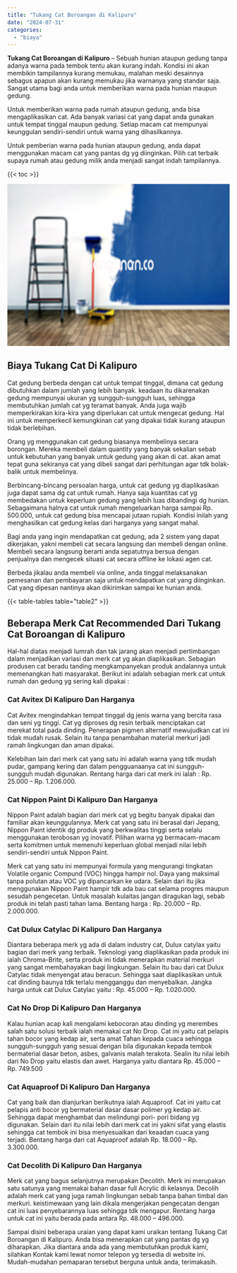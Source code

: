 ```yaml
---
title: "Tukang Cat Boroangan di Kalipuro"
date: "2024-07-31"
categories: 
  - "biaya"
---
```


**Tukang Cat Boroangan di Kalipuro** – Sebuah hunian ataupun gedung tanpa adanya warna pada tembok tentu akan kurang indah. Kondisi ini akan membikin tampilannya kurang memukau, malahan meski desainnya sebagus apapun akan kurang memukau jika warnanya yang standar saja. Sangat utama bagi anda untuk memberikan warna pada hunian maupun gedung.

Untuk memberikan warna pada rumah ataupun gedung, anda bisa mengaplikasikan cat. Ada banyak variasi cat yang dapat anda gunakan untuk tempat tinggal maupun gedung. Setiap macam cat mempunyai keunggulan sendiri-sendiri untuk warna yang dihasilkannya.

Untuk pemberian warna pada hunian ataupun gedung, anda dapat menggunakan macam cat yang pantas dg yg diinginkan. Pilih cat terbaik supaya rumah atau gedung milik anda menjadi sangat indah tampilannya.

{{< toc >}}

![Tukang Cat Boroangan di Kalipuro](/images/jasa-cat-murah11.png)

## Biaya Tukang Cat Di Kalipuro

Cat gedung berbeda dengan cat untuk tempat tinggal, dimana cat gedung dibutuhkan dalam jumlah yang lebih banyak. keadaan itu dikarenakan gedung mempunyai ukuran yg sungguh-sungguh luas, sehingga membutuhkan jumlah cat yg teramat banyak. Anda juga wajib memperkirakan kira-kira yang diperlukan cat untuk mengecat gedung. Hal ini untuk memperkecil kemungkinan cat yang dipakai tidak kurang ataupun tidak berlebihan.

Orang yg menggunakan cat gedung biasanya membelinya secara borongan. Mereka membeli dalam quantity yang banyak sekalian sebab untuk kebutuhan yang banyak untuk gedung yang akan di cat. akan amat tepat guna sekiranya cat yang dibeli sangat dari perhitungan agar tdk bolak-balik untuk membelinya.

Berbincang-bincang persoalan harga, untuk cat gedung yg diaplikasikan juga dapat sama dg cat untuk rumah. Hanya saja kuantitas cat yg membedakan untuk keperluan gedung yang lebih luas dibandingi dg hunian. Sebagaimana halnya cat untuk rumah mengeluarkan harga sampai Rp. 500.000, untuk cat gedung bisa mencapai jutaan rupiah. Kondisi inilah yang menghasilkan cat gedung kelas dari harganya yang sangat mahal.

Bagi anda yang ingin mendapatkan cat gedung, ada 2 sistem yang dapat dikerjakan, yakni membeli cat secara langsung dan membeli dengan online. Membeli secara langsung berarti anda sepatutnya bersua dengan penjualnya dan mengecek situasi cat secara offline ke lokasi agen cat.

Berbeda jikalau anda membeli via online, anda tinggal melaksanakan pemesanan dan pembayaran saja untuk mendapatkan cat yang diinginkan. Cat yang dipesan nantinya akan dikirimkan sampai ke hunian anda.

{{< table-tables table="table2" >}}

## Beberapa Merk Cat Recommended Dari Tukang Cat Boroangan di Kalipuro

Hal-hal diatas menjadi lumrah dan tak jarang akan menjadi pertimbangan dalam menjadikan variasi dan merk cat yg akan diaplikasikan. Sebagian produsen cat beradu tanding mengkampanyekan produk andalannya untuk memenangkan hati masyarakat. Berikut ini adalah sebagian merk cat untuk rumah dan gedung yg sering kali dipakai :

### Cat Avitex Di Kalipuro Dan Harganya

Cat Avitex mengindahkan tempat tinggal dg jenis warna yang bercita rasa dan seni yg tinggi. Cat yg diproses dg resin terbaik menciptakan cat merekat total pada dinding. Penerapan pigmen alternatif mewujudkan cat ini tidak mudah rusak. Selain itu tanpa penambahan material merkuri jadi ramah lingkungan dan aman dipakai.

Kelebihan lain dari merk cat yang satu ini adalah warna yang tdk mudah pudar, gampang kering dan dalam pengguanaanya cat ini sungguh-sungguh mudah digunakan. Rentang harga dari cat merk ini ialah : Rp. 25.000 – Rp. 1.206.000.

### Cat Nippon Paint Di Kalipuro Dan Harganya

Nippon Paint adalah bagian dari merk cat yg begitu banyak dipakai dan familiar akan keunggulannya. Merk cat yang satu ini berasal dari Jepang, Nippon Paint identik dg produk yang berkwalitas tinggi serta selalu menggunakan terobosan yg inovatif. Pilihan warna yg bermacam-macam serta komitmen untuk memenuhi keperluan global menjadi nilai lebih sendiri-sendiri untuk Nippon Paint.

Merk cat yang satu ini mempunyai formula yang mengurangi tingkatan Volatile organic Compund (VOC) hingga hampir nol. Daya yang maksimal tanpa polutan atau VOC yg dipancarkan ke udara. Selain dari itu jika menggunakan Nippon Paint hampir tdk ada bau cat selama progres maupun sesudah pengecetan. Untuk masalah kulaitas jangan diragukan lagi, sebab produk ini telah pasti tahan lama. Bentang harga : Rp. 20.000 – Rp. 2.000.000.

### Cat Dulux Catylac Di Kalipuro Dan Harganya

Diantara beberapa merk yg ada di dalam industry cat, Dulux catylax yaitu bagian dari merk yang terbaik. Teknologi yang diaplikasikan pada produk ini ialah Chroma-Brite, serta produk ini tidak menerapkan material merkuri yang sangat membahayakan bagi lingkungan. Selain itu bau dari cat Dulux Catylac tidak menyengat atau beracun. Sehingga saat diaplikasikan untuk cat dinding baunya tdk terlalu mengganggu dan menyebalkan. Jangka harga untuk cat Dulux Catylac yaitu : Rp. 45.000 – Rp. 1.020.000.

### Cat No Drop Di Kalipuro Dan Harganya

Kalau hunian acap kali mengalami kebocoran atau dinding yg merembes salah satu solusi terbaik ialah memakai cat No Drop. Cat ini yaitu cat pelapis tahan bocor yang kedap air, serta amat Tahan kepada cuaca sehingga sungguh-sungguh yang sesuai dengan bila digunakan kepada tembok bermaterial dasar beton, asbes, galvanis malah terakota. Sealin itu nilai lebih dari No Drop yaitu elastis dan awet. Harganya yaitu diantara Rp. 45.000 – Rp. 749.500

### Cat Aquaproof Di Kalipuro Dan Harganya

Cat yang baik dan dianjurkan berikutnya ialah Aquaproof. Cat ini yaitu cat pelapis anti bocor yg bermaterial dasar dasar polimer yg kedap air. Sehingga dapat menghambat dan melindungi pori- pori bidang yg digunakan. Selain dari itu nilai lebih dari merk cat ini yakni sifat yang elastis sehingga cat tembok ini bisa menyesuaikan dari keaadan cuaca yang terjadi. Bentang harga dari cat Aquaproof adalah Rp. 18.000 – Rp. 3.300.000.

### Cat Decolith Di Kalipuro Dan Harganya

Merk cat yang bagus selanjutnya merupakan Decolith. Merk ini merupakan satu satunya yang memakai bahan dasar full Acrylic di kelasnya. Decolih adalah merk cat yang juga ramah lingkungan sebab tanpa bahan timbal dan merkuri. keistimewaan yang lain dikala mengerjakan pengecatan dengan cat ini luas penyebarannya luas sehingga tdk mengapur. Rentang harga untuk cat ini yaitu berada pada antara Rp. 48.000 – 496.000.

Sampai disini beberapa uraian yang dapat kami uraikan tentang Tukang Cat Boroangan di Kalipuro. Anda bisa menerapkan cat yang pantas dg yg diharapkan. Jika diantara anda ada yang membutuhkan produk kami, silahkan Kontak kami lewat nomor telepon yg tersedia di website ini. Mudah-mudahan pemaparan tersebut berguna untuk anda, terimakasih.

